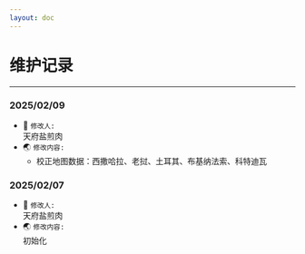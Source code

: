 ```yaml
---
layout: doc
---
```

# 维护记录
---

### 2025/02/09
- :knife: ```修改人:```  
  天府盐煎肉
- :earth_asia: ```修改内容: ```  
  - 校正地图数据：西撒哈拉、老挝、土耳其、布基纳法索、科特迪瓦
  
### 2025/02/07
- :knife: ```修改人:```  
天府盐煎肉
- :earth_asia: ```修改内容: ```  
初始化

